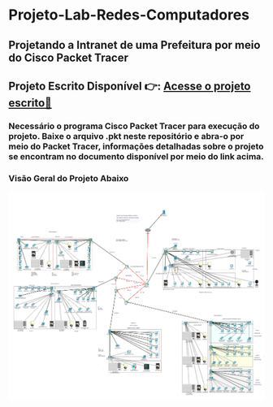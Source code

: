 # Projeto-Lab-Redes-Computadores
 <h2>Projetando a Intranet de uma Prefeitura por meio do Cisco Packet Tracer<h2>

 <h2>Projeto Escrito Disponível 👉: <a href="https://docs.google.com/document/d/1KfQyMkLdBVmUk65o3UOsLHMpp5fH0ljfmn-yubblYkU/edit?usp=sharing">Acesse o projeto escrito🔗</a></h2>

 <h3>Necessário o programa Cisco Packet Tracer para execução do projeto. Baixe o arquivo .pkt neste repositório e abra-o por meio do Packet Tracer, informações detalhadas sobre o projeto se encontram no documento disponível por meio do link acima.</h3>

<h3>Visão Geral do Projeto Abaixo</h3>

![Visão Geral do Projeto](https://github.com/eduardoconde-bit/Projeto-Lab-Redes-Computadores/blob/b99fa8905d1d7cae869a8798afe13914f71e5fe4/cen%C3%A1rio%20final.png)

